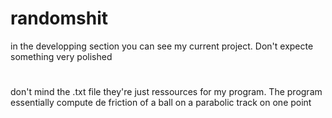 # randomshit
in the developping section you can see my current project.
Don't expecte something very polished
#

don't mind the .txt file they're just ressources for my program.
The program essentially compute de friction of a ball on a parabolic track on one point
